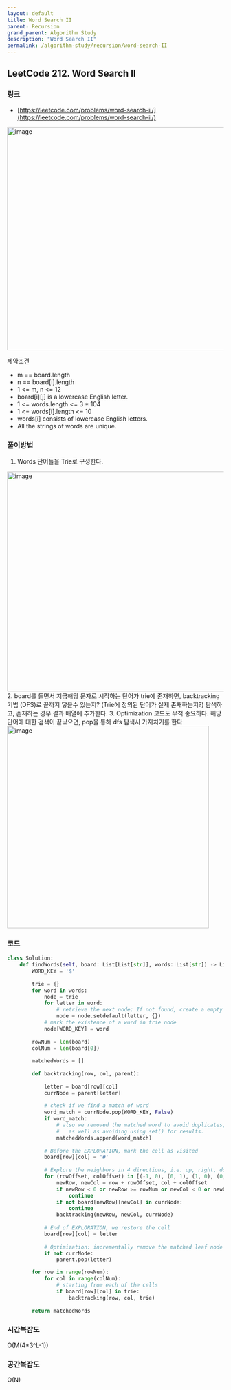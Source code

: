 ```yaml
---
layout: default
title: Word Search II
parent: Recursion
grand_parent: Algorithm Study
description: "Word Search II"
permalink: /algorithm-study/recursion/word-search-II
---
```


## LeetCode 212. Word Search II
### 링크
- [https://leetcode.com/problems/word-search-ii/](https://leetcode.com/problems/word-search-ii/)

<img width="518" alt="image" src="https://user-images.githubusercontent.com/39396725/196926790-66849118-22ca-41f3-8eb1-7790273c2c4c.png">

제약조건
- m == board.length
- n == board[i].length
- 1 <= m, n <= 12
- board[i][j] is a lowercase English letter.
- 1 <= words.length <= 3 * 104
- 1 <= words[i].length <= 10
- words[i] consists of lowercase English letters.
- All the strings of words are unique.

### 풀이방법
1. Words 단어들을 Trie로 구성한다.
<img width="510" alt="image" src="https://user-images.githubusercontent.com/39396725/196927158-e3ea4d0b-5aef-467d-bcc9-ecedcdc795b8.png">
2. board를 돌면서 지금해당 문자로 시작하는 단어가 trie에 존재하면, backtracking 기법 (DFS)로 끝까지 닿을수 있는지? (Trie에 정의된 단어가 실제 존재하는지?) 탐색하고, 
존재하는 경우 결과 배열에 추가한다. 
3. Optimization 코드도 무척 중요하다. 해당 단어에 대한 검색이 끝났으면, pop을 통해 dfs 탐색시 가지치기를 한다 
<img width="469" alt="image" src="https://user-images.githubusercontent.com/39396725/196927858-7b97f89d-3a9f-4fc5-9974-3457e6e6562b.png">

### 코드 
```python
class Solution:
    def findWords(self, board: List[List[str]], words: List[str]) -> List[str]:
        WORD_KEY = '$'
        
        trie = {}
        for word in words:
            node = trie
            for letter in word:
                # retrieve the next node; If not found, create a empty node.
                node = node.setdefault(letter, {})
            # mark the existence of a word in trie node
            node[WORD_KEY] = word
        
        rowNum = len(board)
        colNum = len(board[0])
        
        matchedWords = []
        
        def backtracking(row, col, parent):    
            
            letter = board[row][col]
            currNode = parent[letter]
            
            # check if we find a match of word
            word_match = currNode.pop(WORD_KEY, False)
            if word_match:
                # also we removed the matched word to avoid duplicates,
                #   as well as avoiding using set() for results.
                matchedWords.append(word_match)
            
            # Before the EXPLORATION, mark the cell as visited 
            board[row][col] = '#'
            
            # Explore the neighbors in 4 directions, i.e. up, right, down, left
            for (rowOffset, colOffset) in [(-1, 0), (0, 1), (1, 0), (0, -1)]:
                newRow, newCol = row + rowOffset, col + colOffset     
                if newRow < 0 or newRow >= rowNum or newCol < 0 or newCol >= colNum:
                    continue
                if not board[newRow][newCol] in currNode:
                    continue
                backtracking(newRow, newCol, currNode)
        
            # End of EXPLORATION, we restore the cell
            board[row][col] = letter
        
            # Optimization: incrementally remove the matched leaf node in Trie.
            if not currNode:
                parent.pop(letter)

        for row in range(rowNum):
            for col in range(colNum):
                # starting from each of the cells
                if board[row][col] in trie:
                    backtracking(row, col, trie)
        
        return matchedWords    
```

### 시간복잡도
O(M(4\*3^L-1))

### 공간복잡도
O(N)
